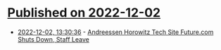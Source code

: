 # [Published on 2022-12-02](index.md)

* [2022-12-02, 13:30:36](https://news.ycombinator.com/item?id=33830177) - [Andreessen Horowitz Tech Site Future.com Shuts Down, Staff Leave](https://www.businessinsider.com/a16z-future-closes-staff-exit-2022-11)

